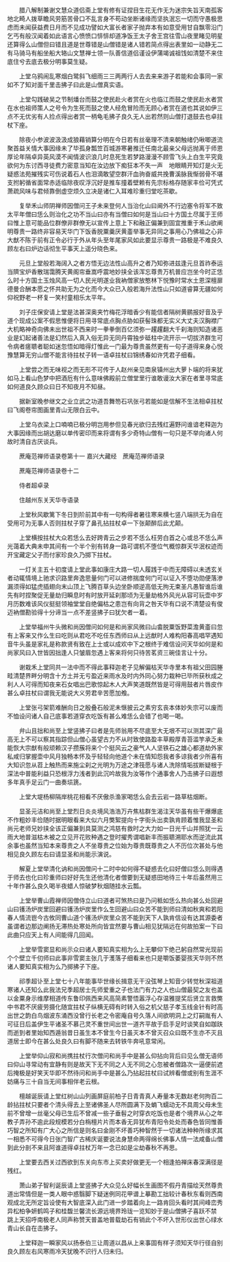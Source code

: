 <!-- { "loadSidebar": true } -->
　　腊八解制兼谢文慧众道侣斋上堂有修有证捏目生花无作无为迷宗失旨天南孤客地北畸人拨草瞻风劳筋苦骨口不乱言身不苟动坐断诸缘而坚执泯忘一切而守愚极思虑而未闻获益费日月而不见成功譬如大富长者家子抛弃本有如意受用甘自飘零沿门乞丐有般汉闻着如此语言心愤愤口悱悱却道净饭王太子舍王宫往雪山夜里睹见明星还算得么山僧但曰错且道是世尊错是山僧错是诸人错若简点得出表里如一动静无二有马骑马有船坐船大辂山文慧禅士领一队善信道侣谨设伊蒲竭诚祖饯如清楚不来住底住兮去底去极分明事莫生疑。

　　上堂乌鸦闹乱寒烟白鹭斜飞细雨三三两两行人去去来来游子若能和会事同一家如不了知对面千里击拂子曰此是山僧真实语。

　　上堂勾践破吴之节制燔台而鼓之使民赴火者赏在火也临江而鼓之使民赴水者赏在水也祖师策人之号令为生死而鼓之使人经危冒险而无顾心者赏在道也其说如伊三点不无优劣有人捡点得出者赏一柄龟毛拂子良久无人出若然则山僧打退鼓去也卓拄杖下座。

　　除夜小参波波汲汲成狼藉销算分明在今日若有丝毫理不清来朝触绪仍啾唧道流聚首益关情大事因缘未了毕孤身瓢笠百城游寒暑推迁任南北最亲父母远抛离于师恩厚论年隔卓异英风漠不闻情波识浪几时息死生若梦路漫漫不顾雪飞头上白生平究竟欲何为东讨西寻徒费力密意当知在汝边放下痴狂本不失一声　地眼睛开知灯是火无疑惑法苑摧残实可伤说着石人也泪滴敢望空群汗血驹奋威共挽曹溪脉我惭弱骨不堪支拊躬循省面常赤适临除夜叹浮沉好是推车撞着壁赖有先宗标格存随家丰俭可凭式萧疏风味与君倾靠倒虚空烦久立决是诸仁入耳难珍重归堂吃茶歇。

　　复举禾山师阴禅师因僧问王子未来登何人当治化山曰阃外不行边塞令将军不致太平年僧曰恁么则治化之功不当山曰亦有当僧曰如何是当山曰十方国土尽属于王师曰惟上意可能品位群僚非群僚无以宣传上意上下和融正偏兼到固宜推重于禾山欲阐明尊贵一路终非容易天华门下饭香脱粟羹厌黄齑举事无异同之事用心乃佛祖之心非大猷不陈于前有正令必行于外从年头至年尾家风如此要显示尊贵一路极是不难良久顾左右曰炉边话彻生平事天上遥分晓色来。

　　元旦上堂般若海阔入之者方悟无边法性山高升之者乃知弥进兹逢元旦首祚泰运当隮宝炉香散瑞霭腾天黄阁帘垂嵩呼震地妙挟全该浑忘尊贵万机普应岂坐今时正恁么时十方国土玉烛风高一切人民光明遂业我衲僧家放憨林下悦豫时常水土恩深檀扉德曼合酬本愿之怀共助无为之化而今大众已入般若海升法性山只如道睿算无疆如何仰祝野老一杯复一笑村童相乐太平年。

　　刘子庄保安请上堂是法甚深奥夹竹梅花浮暗香少有能信者隔树黄鹂报好音及乎道个现成公案不假思惟便将日用寻常底点胸点胁如获髻珠都无实义大丈夫汉胸襟广大机略神奇向佛未出世祖不西来时一拳拳倒百亿须弥一趯趯翻大千刹海则知造诸恶业是幻起诸善法是幻然后入真入俗无异无同丹霄独步砥柱中流开示一切拔济群生可令病者瘥聩者聪如迷忽悟如暗得灯惟此一门最为尊贵虽然更有一句子道得来身心悦豫慧算无穷山僧不能言待拄杖子转一语卓拄杖曰锦绣春如许凭君子细看。

　　上堂尝之而无味视之而无形不可传于人赵州亲见南泉镇州出大萝卜端的将来犹如马上看山色梦中把酒卮有什么意味佛殿前立僧堂里行谁敢谩汝大家在者里寻常底如何道良久顾众曰日不知夜月不知昼。

　　据新室晚参继文之业立武之功道吾舞笏石巩张弓若能如是信解不生法相卓拄杖曰飞阁卷帘图画里青山无限白云中。

　　上堂乌衣梁上口喃喃已极分明岂用参但见春光欲归去残红遍野问谁谙老释迦为大事因缘而出胡达磨以单传密印而来将谓有多少奇特山僧有一句只是不举向诸人何故时清自古厌谈兵。

　　蔗庵范禅师语录卷第十一
嘉兴大藏经　蔗庵范禅师语录


　　蔗庵范禅师语录卷十二

　　侍者超卓录

　　住越州东关天华寺语录

　　上堂秋风歇篱下冬日到阶前其中有一句构得者暑往寒来横七竖八端拱无为自在受用可为无事人否则拄杖子穿了鼻孔拈拄杖卓一下张颠醉后此尤颠。

　　上堂横按拄杖大众若恁么去好跨青云之步若不恁么枉劳白首之心或总不恁么声光蔼着大典未申其间有一个半个别有转身一路可谓机不堕位气概惊群天华泯权迹而开宝藏定父子而付家珍良久乃掷下拄杖。

　　一灯关主五十初度请上堂此事如康庄大路一切人履践于中而无障碍以未透玄关者动辄情境上驰求识路里奔逸思量何门可以进修揣度何门可以证入不堕功勋便落渗漏须得如猛虎插翅向末山顶上飞腾百草头边坐卧顺逆高低无拘无束圣凡愚智谁后谁先有时捏聚促无量劫归瞬息时有时放开延刹那顷为无量劫格外风光从容可玩壶中岁月历数难该风仪挺挺领袖堂堂自绝偏枯之患岂有向背之咎天华有口说不清楚设有俊迈衲僧勘验得十分谛当一点不差竖拂子曰犹欠者一着。

　　上堂举福州牛头微和尚因僧问如何是和尚家风微曰山畬脱粟饭野菜澹黄齑曰忽有上客来又作么生曰吃则从君吃不吃任东西师曰从上远猷时人难构阳春高唱罕遇知音牛头虽是家礼是称款贤有致在上士或以成欢中下之根终于难信设问天华如何是和尚家风曰入世皆因拙逢人只皱眉忽遇上客来将何只待苦茗资三碗佳言让十分。

　　谢栽禾上堂同共一法中而不得此事释迦老子见解偏枯天华寺里本有祖父田园塍畦清楚界畔分明含十方土并无亏盈近来雨水及时内外同心努力栽种已毕所获秋成之利人人可得而知夜来石女唱出巴歌惊起木人大声笑道既然皆是可得用鼓者片唇皮作甚么卓拄杖曰谓我无能说大义劳君辛苦愿加飧。

　　上堂张弓架箭难酬向日之殷叠石般泥未惬披云之素穷玄丧本体妙失宗可以废而不恤设问诸人自己底事若道穿衣吃饭有甚么难恁么会错了也喝一喝。

　　弁山且拙和尚至上堂竖拂子曰者是先师翁用不尽底至大无垠不可以测其深广最高无上不可以察其指踪但山僧心虽望古力不从时致使路盈丰草殿厚青苔滥竽承乏未能恢大宗猷有般顽赖汉子攒蔟将来个个挺风云之豪气人人坚铁石之雄心都道劫外家私咸归掌握壶中风月独畅本怀及乎轻轻向他道个未在情知怨我者多谅我者少所喜有大知识忽从苕上触热而来施尘刹之光明为万途之津筏愿与诸人洗除情垢拔断疑根于深法中普能利益只恐根浮力浅者到此沉吟故我为汝等作个通事舍人乃击拂子曰遐想多年真手足云门一曲奏埙篪。

　　上堂大堤杨柳隔岸桃花相看不厌傲杀渔家喝恁么会去云岩一路草枯烟断。

　　显圣元洁和尚至上堂烈日炎炎境风浩浩万卉焦枯群生渴注天华虽有些干爆爆底不作粗妙丰俭随时据明眼看来大似六月獘絮提向十字街头出卖孰肯顾着惟我显圣和尚元老师兄妙挟全该正偏兼到具莫测之鸿慈有救时之大力如一日光千山并照犹一云雨大地普滋枯木被之立见开花败种遇之登时擢秀谓唱新丰而振聩溯耶水而逆流此其余事也虽然当知本来尊贵之人不坐尊贵之位始为尊贵既尊贵之人不历位次甚处与他相见良久顾左右曰请显圣和尚能示演说。

　　解夏上堂举清化讷和尚因僧问十二时中如何得不疑惑去化曰好僧曰恁么则得遇于师去也化曰珍重师曰好好先生还他清化者僧要到无疑惑田地待三十年后虽然用三十年作甚么良久喝半夜蜡人惊破梦秋烟随挂水云瓢。

　　上堂举曹山霞禅师因僧侍立山曰道者可煞热曰是乃问秪如恁么热向甚么处回避山曰镬汤炉炭里回避曰镬汤炉炭里作么生回避山曰众苦不能到师曰清如秋爽和若阳春人情流鬯今古攸同曹山道个镬汤炉炭里众苦不能到天下人孰肯信设有达其源委者虽谓者边那边阐扬无滞热处寒处所向皆宜然要与曹山相见犹隔远在何故拍案一下曰此曲只应天上有人间能得几回闻。

　　上堂举雪窦显和尚示众曰诸人要知真实相为么上无攀仰下绝己躬自然常光现前个个壁立千仞师曰此事非雪窦主张几于濩落子细看来也只是嚼饭萎婴孩天华则不然诸人要知真实相为么乃掷拂子下座。

　　祁季超讣至上堂七十八年能事毕世缘长揖意无干没弦琴上知音少转觉秋深祖道寒诸人还知么此我法兄季超居士先师爱重之子也法门有力之人也山僧最契之友也盖以金粟身示维摩相道传东鲁印佩西来风高简素警悟嚣浮心存温雅提奖后贤立言救獘中书君不厌疲劳摄化随宜拄杖子纵横无碍有时转入俗之机父慈子孝玉线金针有时高出世之韵白鸟烟波东涌西没曾行长老之令密庵自号久落人间欲明洞上之灯嗣胤有人可征日后盖伊生平诸圣不慕己灵不重世间出世一道齐平故于启手足时谈笑自如跏趺而逝到者里始知西遁翁昔日虽生本不曾生今日虽灭本不曾灭召众曰既不生亦不灭且道居士即今在甚么处良久曰有脚不随来去转铁牛奔吼意常闲。

　　上堂举仰山寂和尚携拄杖行次僧问和尚手中是甚么仰拈向背后曰见么僧无语师曰仰山寻常动有宜静有则是故天下无不同之人无不同之心忽被者僧路次一逼便前遮后掩极是好笑天华即不然待问和尚手中是甚么乃拈起拄杖曰试辨看僧或别有生涯不妨痛与三十自当无间事相伴老云根。

　　檀越诞辰请上堂红树山山列画屏庭前柏子日青青真人寿量本无数赵老何拘百二龄拈拄杖只要者个清头得去上至诸佛圣人尽所圆满下及蜎飞蠕动无不具周父母未生前不曾增一丝毫父母已生后不曾减一些子垂髫之时穿衣吃饭也是者个境界从心之年教子弄孙不逾此段规模若分白栴檀片片而本香无异犹布青阳令处处而春色皆同惟善巧智之所知有广大心之所信是则名曰金刚不坏善巧种智然于一切诸法种种所缘求其一相悉不可得今日张门智广古稀庆诞要说法身慧命两得绵长佛事人情一法咸备山僧到此分剖不来且阿谁道得卓拄杖万年一念已如是尘劫春秋不再思。

　　上堂要去西关过西欲到东关向东市上买卖好做更无一个相逢拍禅床春深满径是残红。

　　萧山弟子智利诞辰请上堂竖拂子大众见么好幅长生画图不假丹青描绘天然尊贵道出常情但是一类人眼中惑翳脚下疑迷例同花甲谱上摹勘工拙较计春秋东看则西南观成北无所定旨设使有大智底深入此门进一步踏着向上一路肯回头看时其间峰峦秀异松柏争妍鹤鸣子和桂馥兰馨流长源远境界玲珑一览知妙于是山僧拂子喜跃不禁　跳上天招呼南极老人同声称赞天普盖地普载劫石有销此个不坏入世形仪出世心绿水青山长自在击拂子。

　　上堂释迦一瞬家风以扬泰伯三让周道以昌从上来事固有样子须知天华行径自别良久顾左右风寒雨冷天犹晚不识行人归未归。

